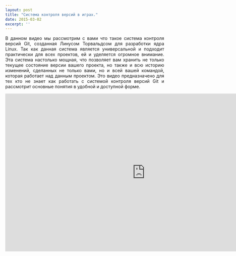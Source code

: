 ```yaml
---
layout: post
title: "Система контроля версий в играх."
date: 2015-03-02
excerpt: ''
---
```


<p style="text-align: justify;">В данном видео мы рассмотрим с вами что такое система контроля версий Git, созданная Линусом Торвальдсом для разработки ядра Linux. Так как данная система является универсальной и подходит практически для всех проектов, ей и уделяется огромное внимание. Эта система настолько мощная, что позволяет вам хранить не только текущее состояние версии вашего проекта, но также и всю историю изменений, сделанных не только вами, но и всей вашей командой, которая работает над данным проектом. Это видео предназначено для тех кто не знает как работать с системой контроля версий Git и рассмотрит основные понятия в удобной и доступной форме.</p>
<iframe src="https://www.youtube.com/embed/3_Fv5OuLYKM" width="885" height="500" frameborder="0" allowfullscreen="allowfullscreen"></iframe>